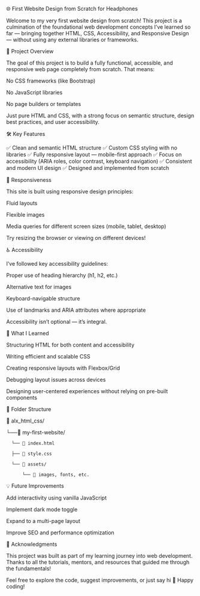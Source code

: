 🌐 First Website Design from Scratch for Headphones

Welcome to my very first website design from scratch!
This project is a culmination of the foundational web development concepts I’ve learned so far — bringing together HTML, CSS, Accessibility, and Responsive Design — without using any external libraries or frameworks.

🚀 Project Overview

The goal of this project is to build a fully functional, accessible, and responsive web page completely from scratch. That means:

No CSS frameworks (like Bootstrap)

No JavaScript libraries

No page builders or templates

Just pure HTML and CSS, with a strong focus on semantic structure, design best practices, and user accessibility.

🛠️ Key Features

✅ Clean and semantic HTML structure
✅ Custom CSS styling with no libraries
✅ Fully responsive layout — mobile-first approach
✅ Focus on accessibility (ARIA roles, color contrast, keyboard navigation)
✅ Consistent and modern UI design
✅ Designed and implemented from scratch

📱 Responsiveness

This site is built using responsive design principles:

Fluid layouts

Flexible images

Media queries for different screen sizes (mobile, tablet, desktop)

Try resizing the browser or viewing on different devices!

♿ Accessibility

I’ve followed key accessibility guidelines:

Proper use of heading hierarchy (h1, h2, etc.)

Alternative text for images

Keyboard-navigable structure

Use of landmarks and ARIA attributes where appropriate

Accessibility isn’t optional — it’s integral.

🧠 What I Learned

Structuring HTML for both content and accessibility

Writing efficient and scalable CSS

Creating responsive layouts with Flexbox/Grid

Debugging layout issues across devices

Designing user-centered experiences without relying on pre-built components

📂 Folder Structure

📁 alx_html_css/

   └──📁 my-first-website/

      └── 📄 index.html

      ├── 📄 style.css

      └── 📁 assets/
      
          └── 📄 images, fonts, etc.


    


💡 Future Improvements

Add interactivity using vanilla JavaScript

Implement dark mode toggle

Expand to a multi-page layout

Improve SEO and performance optimization

🙌 Acknowledgments

This project was built as part of my learning journey into web development.
Thanks to all the tutorials, mentors, and resources that guided me through the fundamentals!

Feel free to explore the code, suggest improvements, or just say hi 👋
Happy coding!